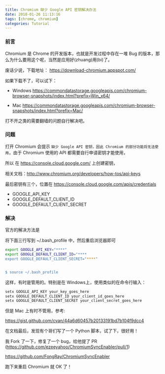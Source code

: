 ```yaml
---
title: Chromium 缺少 Google API 密钥解决办法
date: 2018-01-26 11:13:16
tags: [chrome, chromium]
categories: Tutorial
---
```


### 前言

Chromium 是 Chrome 的开发版本，也就是开发过程中存在一堆 Bug 的版本，那么为什么要用这个呢，当然是应用好(zhuang)用(bi)了。

废话少说，下载地址：
https://download-chromium.appspot.com/

如果下载不了，可以试下：
* Windows
https://commondatastorage.googleapis.com/chromium-browser-snapshots/index.html?prefix=Win_x64/

* Mac
https://commondatastorage.googleapis.com/chromium-browser-snapshots/index.html?prefix=Mac/

打不开之类的需要翻墙的问题自行解决吧。

<!-- more -->

### 问题

打开 Chromium 会提示 `缺少 Google API 密钥，因此 Chromium 的部分功能将无法使用`，由于 Chromium 使用的 API 都需要自行申请密钥才能使用，

所以 在 https://console.cloud.google.com/ 上创建密钥，

相关文档：http://www.chromium.org/developers/how-tos/api-keys

最后密钥有三个，位置在 https://console.cloud.google.com/apis/credentials

- GOOGLE_API_KEY
- GOOGLE_DEFAULT_CLIENT_ID
- GOOGLE_DEFAULT_CLIENT_SECRET

### 解决

官方的解决方法是

将下面三行写到 ~/.bash_profile 中，然后重启浏览器即可

``` bash
export GOOGLE_API_KEY="****"
export GOOGLE_DEFAULT_CLIENT_ID="****
export GOOGLE_DEFAULT_CLIENT_SECRET="****"


$ source ~/.bash_profile
```

这样，有时是管用的。特别是在 Windows上，使用类似的在命令行输入：

``` bash
setx GOOGLE_API_KEY your_key_goes_here
setx GOOGLE_DEFAULT_CLIENT_ID your_client_id_goes_here
setx GOOGLE_DEFAULT_CLIENT_SECRET your_client_secret_goes_here
```

但是 Mac 上有时不管用，参考:

https://gist.github.com/cvan/44a6d60457b20133191bd7b104f9dcc4

在文档最后，发现有个哥们写了一个 Python 脚本，试了下，很好用！

我 Fork 了一下，修复了一个 bug，给他提了 PR (https://github.com/ezeeyahoo/ChromiumSyncEnabler/pull/1)

https://github.com/FongRay/ChromiumSyncEnabler

跑下来重启 Chromium 就 OK 了！

